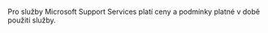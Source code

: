 Pro služby Microsoft Support Services platí ceny a podmínky platné v době použití služby.

<!--HONumber=Jul16_HO3-->


